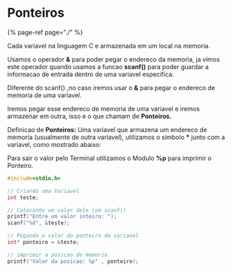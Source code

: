 # Ponteiros

{% page-ref page="./" %}

Cada variavel na linguagem C e armazenada em um local na memoria.

Usamos o operador **&** para poder pegar o endereco da memoria, ja vimos este operador quando usamos a funcao **scanf\(\)** para poder guardar a informacao de entrada dentro de uma variavel especifica.

Diferente do scanf\(\) ,no caso iremos usar o **&** para pegar o endereco de memoria de uma variavel.

Iremos pegar esse endereco de memoria de uma variavel e iremos armazenar em outra, isso e o que chamam de **Ponteiros.**

Definicao de **Ponteiros:** Uma variavel que armazena um endereco de memoria \(usualmente de outra variavel\), utilizamos o simbolo **\*** junto com a variavel, como mostrado abaixo:

Para sair o valor pelo Terminal utilizamos o Modulo **%p** para imprimir o Ponteiro.

```c
#include<stdio.h>

// Criando uma Variavel
int teste;

// Colocando um valor dele com scanf()
printf("Entre um valor inteiro: ");
scanf("%d", &teste);

// Pegando o valor do ponteiro da variavel
int* ponteiro = &teste;

// imprimir a posicao de memoria
printf("Valor da posicao: %p" , ponteiro);
```

